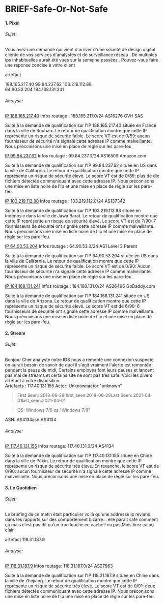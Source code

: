 # BRIEF-Safe-Or-Not-Safe

#### 1. Pixel 
###### Sujet:
Vous avez une demande qui vient d'arriver d'une societé de design digital cliente de vos services d'analystes et de surveillance réseau . De multiples ips inhabituelles aurait été vues sur la semaine passées . 
Pouvez-vous faire une réponse concise à votre client 

artefact 

188.165.217.40 
99.84.237.62 
103.219.112.88  
64.90.53.204 
184.168.131.241

###### Analyse:
<u>IP 188.165.217.40</u>
Infos routage :
188.165.217.0/24
AS16276 OVH SAS

Suite à la demande de qualification sur l'IP 188.165.217.40 située en France dans la ville de Roubaix. Le retour de qualification montre que cette IP représente un risque de sécurité faible.
Le score VT est de 0/89: aucun fournisseur de sécurité n'a signalé cette adresse IP comme malveillante.
Nous préconisons une mise en place de règle sur les pare-feu.

<u>IP 99.84.237.62</u>
Infos routage :
99.84.237.0/24
AS16509 Amazon.com

Suite à la demande de qualification sur l'IP 99.84.237.62 située en US dans la ville de California. Le retour de qualification montre que cette IP représente un risque de sécurité élevé.
Le score VT est de 0/89: plus de dix fichiers détectés communiquant avec cette adresse IP.
Nous préconisons une mise en liste noire de l'ip et une mise en place de règle sur les pare-feu.

<u>IP 103.219.112.88</u>
Infos routage :
103.219.112.0/24
AS137342
 
Suite à la demande de qualification sur l'IP 103.219.112.88 située en Indénosie dans la ville de Jawa Barat. Le retour de qualification montre que cette IP représente un risque de sécurité élevé.
Le score VT est de 7/90: 7 fournisseurs de sécurité ont signalé cette adresse IP comme malveillante.
Nous préconisons une mise en liste noire de l'ip et une mise en place de règle sur les pare-feu.

<u>IP 64.90.53.204</u>
Infos routage :
64.90.53.0/24
AS1 Level 3 Parent

Suite à la demande de qualification sur l'IP 64.90.53.204 située en US dans la ville de California. Le retour de qualification montre que cette IP représente un risque de sécurité faible.
Le score VT est de 0/90: Aucun fournisseur de sécurité n'a signalé cette adresse IP comme malveillante.
Nous préconisons une mise en place de règle sur les pare-feu.

<u>IP 184.168.131.241</u>
Infos routage :
184.168.131.0/24
AS26496 GoDaddy.com

Suite à la demande de qualification sur l'IP 184.168.131.241 située en US dans la ville de Arizona. Le retour de qualification montre que cette IP représente un risque de sécurité élevé.
Le score VT est de 6/90: 6 fournisseurs de sécurité ont signalé cette adresse IP comme malveillante.
Nous préconisons une mise en liste noire de l'ip et une mise en place de règle sur les pare-feu.

#### 2. Stream
###### Sujet:
Bonjour Cher analyste notre IDS nous a remonté une connexion suspecte on aurait besoin de savoir de quoi il s'agit vraiment l'alerte est remontée pendant la pause de midi, Certains employés font leurs pauses et lancent pas mal de streams et certains site ne sont pas très safe. 
Voici les divers artefact à votre disposition  
Artefacts : 117.40.131.155 Actor: Unknownactor:"unknown"

> First Seen: 2018-06-29 first_seen:2018-06-29Last Seen: 2021-04-01last_seen:2021-04-01

> OS: Windows 7/8 os:"Windows 7/8"

ASN: AS4134asn:AS4134

###### Analyse:
<u>IP 117.40.131.155</u>
Infos routage:
117.40.131.0/24
AS4134

Suite à la demande de qualification sur l'IP 117.40.131.155 située en Chine dans la ville de Pékin. Le retour de qualification montre que cette IP représente un risque de sécurité très élevé.
En revanche, le score VT est de 0/90: aucun fournisseur de sécurité n'a signalé cette adresse IP comme malveillante.
Nous préconisons une mise en place de règle sur les pare-feu.

#### 3. Le Quotidien
###### Sujet:
Le briefing de ce matin était particulier voilà qu'une addresse ip reviens dans les rapports sur des comportement bizarre... elle parait safe comment çà mais c'est pas dit qu'un truc louche ce cache ! ou pas Mais tirez çà au clair 

artefact 
118.31.187.9

###### Analyse:
<u>IP 118.31.187.9</u>
Infos routage:
118.31.187.0/24
AS37963

Suite à la demande de qualification sur l'IP 118.31.187.9 située en Chine dans la ville de Zhejiang. Le retour de qualification montre que cette IP représente un risque de sécurité très élevé.
Le score VT est de 0/91: deux fichiers détectés communiquant avec cette adresse IP.
Nous préconisons une mise en liste noire de l'ip une mise en place de règle sur les pare-feu.